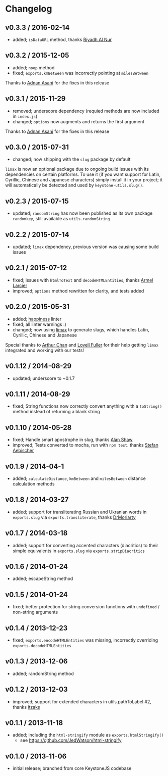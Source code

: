 # Changelog

## v0.3.3 / 2016-02-14

* added; `isDataURL` method, thanks [Riyadh Al Nur](https://github.com/riyadhalnur)

## v0.3.2 / 2015-12-05

* added; `noop` method
* fixed; `exports.kmBetween` was incorrectly pointing at `milesBetween`

Thanks to [Adnan Asani](https://github.com/adnasa) for the fixes in this release

## v0.3.1 / 2015-11-29

* removed; underscore dependency (requied methods are now included in `index.js`)
* changed; `options` now augments and returns the first argument

Thanks to [Adnan Asani](https://github.com/adnasa) for the fixes in this release

## v0.3.0 / 2015-07-31

* changed; now shipping with the `slug` package by default

`limax` is now an optional package due to ongoing build issues with its dependencies on certain platforms. To use it (if you want support for Latin, Cyrillic, Chinese and Japanese characters) simply install it in your project; it will automatically be detected and used by `keystone-utils.slug()`.

## v0.2.3 / 2015-07-15

* updated; `randomString` has now been published as its own package `randomkey`, still available as `utils.randomString`

## v0.2.2 / 2015-07-14

* updated; `limax` dependency, previous version was causing some build issues

## v0.2.1 / 2015-07-12

* fixed; issues with `htmlToText` and `decodeHTMLEntities`, thanks [Armel Larcier](https://github.com/Benew)
* improved; `options` method rewritten for clarity, and tests added

## v0.2.0 / 2015-05-31

* added; [happiness](https://github.com/JedWatson/happiness) linter
* fixed; all linter warnings :)
* changed; now using [limax](https://github.com/lovell/limax) to generate slugs, which handles Latin, Cyrillic, Chinese and Japanese

Special thanks to [Arthur Chan](https://github.com/arthurtalkgoal) and [Lovell Fuller](https://github.com/lovell) for their help getting `limax` integrated and working with our tests!

## v0.1.12 / 2014-08-29

* updated; underscore to ~0.1.7

## v0.1.11 / 2014-08-29

* fixed; String functions now correctly convert anything with a `toString()` method instead of returning a blank string

## v0.1.10 / 2014-05-28

* fixed; Handle smart apostrophe in slug, thanks [Alan Shaw](https://github.com/alanshaw)
* improved; Tests converted to mocha, run with `npm test`. thanks [Stefan Aebischer](https://github.com/pAlpha627)

## v0.1.9 / 2014-04-1

* added; `calculateDistance`, `kmBetween` and `milesBetween` distance calculation methods

## v0.1.8 / 2014-03-27

* added; support for transliterating Russian and Ukranian words in `exports.slug` via `exports.transliterate`, thanks [DrMoriarty](https://github.com/DrMoriarty)

## v0.1.7 / 2014-03-18

* added; support for converting accented characters (diacritics) to their simple equivalents in `exports.slug` via `exports.stripDiacritics`

## v0.1.6 / 2014-01-24

* added; escapeString method

## v0.1.5 / 2014-01-24

* fixed; better protection for string conversion functions with `undefined` / non-string arguments

## v0.1.4 / 2013-12-23

* fixed; `exports.encodeHTMLEntities` was missing, incorrectly overriding `exports.decodeHTMLEntities`

## v0.1.3 / 2013-12-06

* added; randomString method

## v0.1.2 / 2013-12-03

* improved; support for extended characters in utils.pathToLabel #2, thanks [itzaks](https://github.com/itzaks)

## v0.1.1 / 2013-11-18

* added; including the `html-stringify` module as `exports.htmlStringify()`
	* see https://github.com/JedWatson/html-stringify

## v0.1.0 / 2013-11-06

* initial release; branched from core KeystoneJS codebase
